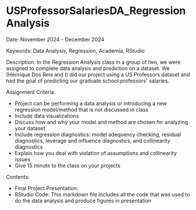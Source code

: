 # USProfessorSalariesDA_RegressionAnalysis

Date: November 2024 - December 2024

Keywords:
Data Analysis, Regression, Academia, RStudio

Description:
In the Regression Analysis class in a group of two, we were assigned to complete data analysis and prediction on a dataset. We (Henrique Dos Reis and I) did our project using a US Professors dataset and had the goal of predicting our graduate school professors' salaries.

Assignment Criteria:
- Project can be performing a data analysis or introducing a new regression model/method that is not discussed in class
- Include data visualizations
- Discuss how and why your model and method are chosen for analyzing your dataset
- Include regression diagnostics: model adequency checking, residual diagnostics, leverage and influence diagnostics, and collinearity diagnostics
- Explain how you deal with violation of assumptions and collinearity issues
- Give 15 minute to the class on your projects

Contents:
- Final Project Presentation:
- RStudio Code: This markdown file includes all the code that was used to do the data analysis and produce figures in presentation
